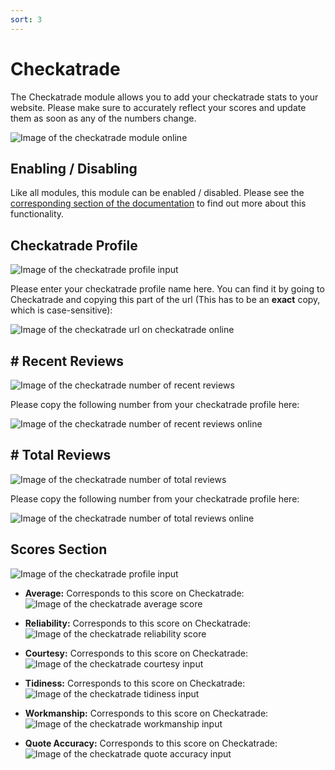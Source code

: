 ```yaml
---
sort: 3
---
```


# Checkatrade

The Checkatrade module allows you to add your checkatrade stats to your website. Please make sure to accurately reflect your scores and update them as soon as any of the numbers change.

![Image of the checkatrade module online](https://raw.githubusercontent.com/pinkpigeondocs/Pink-Pigeon-Documentation/master/docs/6_Modules/images/3_checkatrade_online.png)

## Enabling / Disabling

Like all modules, this module can be enabled / disabled. Please see the [corresponding section of the documentation][endis] to find out more about this functionality.

[endis]: https://pinkpigeondocs.github.io/Pink-Pigeon-Documentation/4_General_Components/4_enabling_disabling_modules.html

## Checkatrade Profile

![Image of the checkatrade profile input](https://raw.githubusercontent.com/pinkpigeondocs/Pink-Pigeon-Documentation/master/docs/6_Modules/images/3_checkatrade_chktrd_profile.png)

Please enter your checkatrade profile name here. You can find it by going to Checkatrade and copying this part of the url (This has to be an **exact** copy, which is case-sensitive):

![Image of the checkatrade url on checkatrade online](https://raw.githubusercontent.com/pinkpigeondocs/Pink-Pigeon-Documentation/master/docs/6_Modules/images/3_checkatrade_url_copy.png)

## # Recent Reviews

![Image of the checkatrade number of recent reviews](https://raw.githubusercontent.com/pinkpigeondocs/Pink-Pigeon-Documentation/master/docs/6_Modules/images/3_checkatrade_num_recent_reviews.png)

Please copy the following number from your checkatrade profile here:

![Image of the checkatrade number of recent reviews online](https://raw.githubusercontent.com/pinkpigeondocs/Pink-Pigeon-Documentation/master/docs/6_Modules/images/3_checkatrade_num_recent_reviews_online.png)

## # Total Reviews

![Image of the checkatrade number of total reviews](https://raw.githubusercontent.com/pinkpigeondocs/Pink-Pigeon-Documentation/master/docs/6_Modules/images/3_checkatrade_num_total_reviews.png)

Please copy the following number from your checkatrade profile here:

![Image of the checkatrade number of total reviews online](https://raw.githubusercontent.com/pinkpigeondocs/Pink-Pigeon-Documentation/master/docs/6_Modules/images/3_checkatrade_num_total_reviews_online.png)

## Scores Section

![Image of the checkatrade profile input](https://raw.githubusercontent.com/pinkpigeondocs/Pink-Pigeon-Documentation/master/docs/6_Modules/images/3_checkatrade_scores_section.png)

- **Average:** Corresponds to this score on Checkatrade: ![Image of the checkatrade average score](https://raw.githubusercontent.com/pinkpigeondocs/Pink-Pigeon-Documentation/master/docs/6_Modules/images/3_checkatrade_average_score_online.png)


- **Reliability:** Corresponds to this score on Checkatrade: ![Image of the checkatrade reliability score](https://raw.githubusercontent.com/pinkpigeondocs/Pink-Pigeon-Documentation/master/docs/6_Modules/images/3_checkatrade_reliability_score_online.png)


- **Courtesy:** Corresponds to this score on Checkatrade: ![Image of the checkatrade courtesy input](https://raw.githubusercontent.com/pinkpigeondocs/Pink-Pigeon-Documentation/master/docs/6_Modules/images/3_checkatrade_courtesy_score_online.png)


- **Tidiness:** Corresponds to this score on Checkatrade: ![Image of the checkatrade tidiness input](https://raw.githubusercontent.com/pinkpigeondocs/Pink-Pigeon-Documentation/master/docs/6_Modules/images/3_checkatrade_tidiness_score_online.png)


- **Workmanship:** Corresponds to this score on Checkatrade: ![Image of the checkatrade workmanship input](https://raw.githubusercontent.com/pinkpigeondocs/Pink-Pigeon-Documentation/master/docs/6_Modules/images/3_checkatrade_workmanship_score_online.png)


- **Quote Accuracy:** Corresponds to this score on Checkatrade: ![Image of the checkatrade quote accuracy input](https://raw.githubusercontent.com/pinkpigeondocs/Pink-Pigeon-Documentation/master/docs/6_Modules/images/3_checkatrade_quote_accuracy_score_online.png)